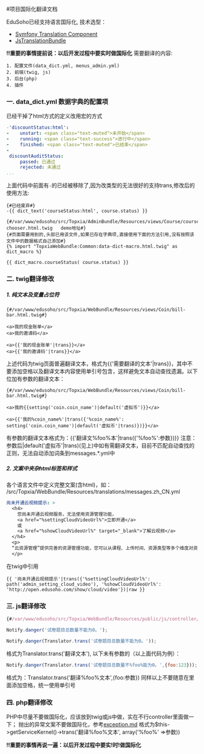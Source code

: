 #项目国际化翻译文档

EduSoho已经支持语言国际化, 技术选型：
* [Symfony Translation Component](http://symfony.com/doc/current/components/translation/usage.html)
* [JsTranslationBundle](https://github.com/willdurand/BazingaJsTranslationBundle)

**!!重要的事情提前说：以后开发过程中要实时做国际化**
需要翻译的内容:
```
1. 配置文件(data_dict.yml, menus_admin.yml)
2. 前端(twig, js)
3. 后台(php)
4. 插件
```

### 一. data_dict.yml 数据字典的配置项

已经干掉了html方式的定义改用宏的方式
```yml
-'discountStatus:html':
-    unstart: <span class="text-muted">未开始</span>
-    running: <span class="text-success">进行中</span>
-    finished: <span class="text-muted">已结束</span>
-
 discountAuditStatus:
     passed: 已通过
     rejected: 未通过
...
```
上面代码中前面有`-`的已经被移除了,因为改类型的无法很好的支持trans,修改后的使用方法:
```twig
{#已经废弃#}
-{{ dict_text('courseStatus:html', course.status) }}

{#/var/www/edusoho/src/Topxia/AdminBundle/Resources/views/Course/course-chooser.html.twig   demo地址#}
{#页面需要用到的,头部已用该文件,如果已存在字典项,直接使用下面的方法引用,没有按照该文件中的数据格式自己添加#}
{% import "TopxiaWebBundle:Common:data-dict-macro.html.twig" as dict_macro %}

{{ dict_macro.courseStatus( course.status) }}
```


### 二. twig翻译修改

##### 1. 纯文本及变量占位符

```twig
{#/var/www/edusoho/src/Topxia/WebBundle/Resources/views/Coin/bill-bar.html.twig#}

<a>我的现金账单</a>
<a>我的邀请码</a>

<a>{{'我的现金账单'|trans}}</a>
<a>{{'我的邀请码'|trans}}</a>
```
上述代码为twig页面普遍翻译文本，格式为{{'需要翻译的文本'|trans}}，其中不要添加空格以及翻译文本内容使用单引号包含，这样避免文本自动查找遗漏。以下位加有参数的翻译文本：

```twig
{#/var/www/edusoho/src/Topxia/WebBundle/Resources/views/Coin/bill-bar.html.twig#}

<a>我的{{setting('coin.coin_name')|default('虚拟币')}}</a>

<a>{{'我的%coin_name%'|trans({'%coin_name%': setting('coin.coin_name')|default('虚拟币'|trans)})}}</a>
```
有参数的翻译文本格式为：{{'翻译文%foo%本'|trans({'%foo%':参数})}}
注意：参数后|default('虚拟币'|trans)(见上)中如有需翻译文本，目前不匹配自动查找的正则，无法自动添加词条到messages.*.yml中

##### 2. 文案中夹杂html标签和样式

各个语言文件中定义完整文案(含html)，如：
/src/Topxia/WebBundle/Resources/translations/messages.zh_CN.yml

```yml
尚未开通云视频提示: >
  <h4>
    您尚未开通云视频服务，无法使用资源管理功能，
    <a href="%settingCloudVideoUrl%">立即开通</a>
    或
    <a href="%showCloudVideoUrl%" target="_blank">了解云视频</a>
  </h4>
  <p>
  “云资源管理”提供完善的资源管理功能，您可以从课程、上传时间、资源类型等多个维度对资源进行管理，帮助您轻松掌控全站的视频、音频、图片、文档等资源，再也不用担心过期资源占用存储空间了。
  </p>
```

在twig中引用

```twig
{{ '尚未开通云视频提示'|trans({'%settingCloudVideoUrl%': path('admin_setting_cloud_video'), '%showCloudVideoUrl%': 'http://open.edusoho.com/show/cloud/video'})|raw }}
```


### 三. js翻译修改
    
```js
{#/var/www/edusoho/src/Topxia/WebBundle/Resources/public/js/controller/testpaper/testpaper-form.js#}

Notify.danger('试卷题目总数量不能为0。');

Notify.danger(Translator.trans('试卷题目总数量不能为0。'));
```
格式为Translator.trans('翻译文本'),
以下未有参数的（以上面代码为例）：
```js
Notify.danger(Translator.trans('试卷题目总数量不%foo%能为0。',{foo:123}));

```
格式为：Translator.trans('翻译%foo%文本',{foo:参数})
同样以上不要随意在里面添加空格，统一使用单引号

### 四. php翻译修改
PHP中尽量不要做国际化，应该放到twig或js中做，实在不行controller里面做一下；
抛出的异常文案不要做国际化，参考[exception.md](exception.md)
格式为$this->getServiceKernel()->trans('翻译%foo%文本', array('%foo%' =>参数))


**!!重要的事情再说一遍：以后开发过程中要实!时!做国际化**
